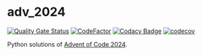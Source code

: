 # adv_2024

[![Quality Gate Status](https://sonarcloud.io/api/project_badges/measure?project=vil02_adv_2024&metric=alert_status)](https://sonarcloud.io/summary/new_code?id=vil02_adv_2024)
[![CodeFactor](https://www.codefactor.io/repository/github/vil02/adv_2024/badge)](https://www.codefactor.io/repository/github/vil02/adv_2024)
[![Codacy Badge](https://app.codacy.com/project/badge/Grade/dbb9400737824738b2fc0868062a4483)](https://app.codacy.com/gh/vil02/adv_2024/dashboard?utm_source=gh&utm_medium=referral&utm_content=&utm_campaign=Badge_grade)
[![codecov](https://codecov.io/gh/vil02/adv_2024/graph/badge.svg?token=dVclfPcr2j)](https://codecov.io/gh/vil02/adv_2024)

Python solutions of [Advent of Code 2024](https://adventofcode.com/2024).
